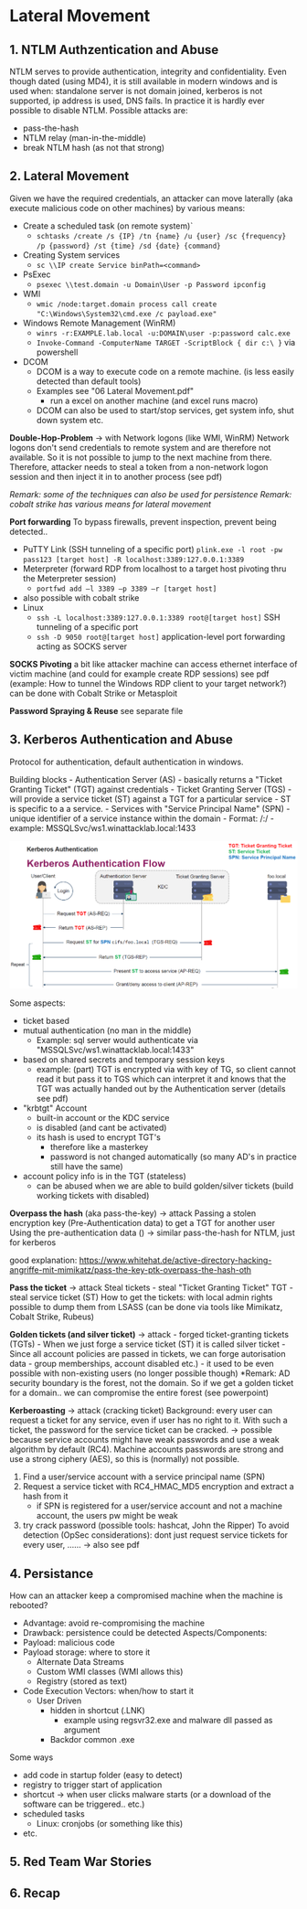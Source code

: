 # Lateral Movement

## 1. NTLM Authzentication and Abuse
NTLM serves to provide authentication, integrity and confidentiality. Even though dated (using MD4), it is still available in modern windows and is used when: standalone server is not domain joined, kerberos is not supported, ip address is used, DNS fails. In practice it is hardly ever possible to disable NTLM. 
Possible attacks are: 
- pass-the-hash
- NTLM relay (man-in-the-middle)
- break NTLM hash (as not that strong)



## 2. Lateral Movement
Given we have the required credentials, an attacker can move laterally (aka execute malicious code on other machines) by various means: 
- Create a scheduled task (on remote system)`
    - `schtasks /create /s {IP} /tn {name} /u {user} /sc {frequency} /p {password} /st {time} /sd {date} {command}`
- Creating System services
    - `sc \\IP create Service binPath=<command>`
- PsExec
    - `psexec \\test.domain -u Domain\User -p Password ipconfig`
- WMI
    - `wmic /node:target.domain process call create "C:\Windows\System32\cmd.exe /c payload.exe"`
- Windows Remote Management (WinRM)
    - `winrs -r:EXAMPLE.lab.local -u:DOMAIN\user -p:password calc.exe`
    - `Invoke-Command -ComputerName TARGET -ScriptBlock { dir c:\ }` via powershell
- DCOM
    - DCOM is a way to execute code on a remote machine. (is less easily detected than default tools)
    - Examples see "06 Lateral Movement.pdf"
        - run a excel on another machine (and excel runs macro)
    - DCOM can also be used to start/stop services, get system info, shut down system etc.

**Double-Hop-Problem** -> with Network logons (like WMI, WinRM)
Network logons don't send credentials to remote system and are therefore not available. So it is not possible to jump to the next machine from there. Therefore, attacker needs to steal a token from a non-network logon session and then inject it in to another process (see pdf)

*Remark: some of the techniques can also be used for persistence*
*Remark: cobalt strike has various means for lateral movement*


**Port forwarding**
To bypass firewalls, prevent inspection,  prevent being detected..
- PuTTY Link (SSH tunneling of a specific port)
    `plink.exe -l root -pw pass123 [target host] -R localhost:3389:127.0.0.1:3389`
- Meterpreter  (forward RDP from localhost to a target host pivoting thru the Meterpreter session)
    - `portfwd add –l 3389 –p 3389 –r [target host]`
- also possible with cobalt strike
- Linux
    - `ssh -L localhost:3389:127.0.0.1:3389 root@[target host]` SSH tunneling of a specific port
    - `ssh -D 9050 root@[target host]` application-level port forwarding acting as SOCKS server


**SOCKS Pivoting**
a bit like attacker machine can access ethernet interface of victim machine (and could for example create RDP sessions)
see pdf (example: How to tunnel the Windows RDP client to your target network?)
can be done with Cobalt Strike or Metasploit

**Password Spraying & Reuse**
see separate file 

## 3. Kerberos Authentication and Abuse
Protocol for authentication, default authentication in windows. 

Building blocks
    - Authentication Server (AS)
        - basically returns a "Ticket Granting Ticket" (TGT) against credentials
    - Ticket Granting Server (TGS)
        - will provide a service ticket (ST) against a TGT for a particular service
            - ST is specific to a a service.
    - Services with "Service Principal Name" (SPN)
        - unique identifier of a service instance within the domain
        - Format: <service class>/<host>:<port>/<service name>
            - example: MSSQLSvc/ws1.winattacklab.local:1433
 
 ![Kerberos Authentication Flow](pics/KerberosFlow.png)


Some aspects: 
- ticket based
- mutual authentication (no man in the middle)
    - Example: sql server would authenticate via "MSSQLSvc/ws1.winattacklab.local:1433"
- based on shared secrets and  temporary session keys
    - example: (part) TGT is encrypted via with key of TG, so client cannot read it but pass it to TGS which can interpret it and knows that the TGT was actually handed out by the Authentication server (details see pdf)
- "krbtgt" Account
    - built-in account or the KDC service
    - is disabled (and cant be activated)
    - its hash is used to encrypt TGT's 
        - therefore like a masterkey 
        - password is not changed automatically (so many AD's in practice still have the same)
- account policy info is in the TGT (stateless)
    - can be abused when we are able to build golden/silver tickets (build working tickets with disabled)

**Overpass the hash** (aka pass-the-key) -> attack
Passing a stolen encryption key (Pre-Authentication data) to get a TGT for another user
Using the pre-authentication data ()
-> similar pass-the-hash for NTLM, just for kerberos

good explanation: https://www.whitehat.de/active-directory-hacking-angriffe-mit-mimikatz/pass-the-key-ptk-overpass-the-hash-oth

**Pass the ticket** -> attack
Steal tickets
    - steal "Ticket Granting Ticket" TGT 
    - steal service ticket (ST)
How to get the tickets: with local admin rights possible to dump them from LSASS
(can be done via tools like Mimikatz, Cobalt Strike, Rubeus)


**Golden tickets (and silver ticket)**  -> attack
    - forged ticket-granting tickets (TGTs)
    - When we just forge a service ticket (ST) it is called silver ticket
    - Since all account policies are passed in tickets, we can forge autorisation data
        - group memberships, account disabled etc.)
        - it used to be even possible with non-existing users (no longer possible though)
*Remark: AD security boundary is the forest, not the domain. So if we get a golden ticket for a domain.. we can compromise the entire forest (see powerpoint)


**Kerberoasting** -> attack (cracking ticket)
Background: every user can request a ticket for any service, even if user has no right to it. With such a ticket, the password for the service ticket can be cracked.
-> possible because service accounts might have weak passwords and use a weak algorithm by default (RC4). Machine accounts passwords are strong and use a strong ciphery (AES), so this is (normally) not possible.
1. Find a user/service account with a service principal name (SPN)
2. Request a service ticket with RC4_HMAC_MD5 encryption and extract a hash from it
    - if SPN is registered for a user/service account and not a machine account, the users pw might be weak
3. try crack password  (possible tools: hashcat, John the Ripper)
To avoid detection (OpSec considerations): dont just request service tickets for every user, ......
-> also see pdf

## 4. Persistance
How can an attacker keep a compromised machine when the machine is rebooted?
- Advantage: avoid re-compromising the machine
- Drawback: persistence could be detected
Aspects/Components:
- Payload: malicious code
- Payload storage: where to store it 
    - Alternate Data Streams
    - Custom WMI classes (WMI allows this)
    - Registry (stored as text)
- Code Execution Vectors: when/how to start it
    - User Driven
        - hidden in shortcut (.LNK)
            - example using regsvr32.exe and malware dll passed as argument
        - Backdor common .exe



Some ways 
- add code in startup folder (easy to detect)
- registry to trigger start of application
- shortcut -> when user clicks malware starts (or a download of the software can be triggered.. etc.)
- scheduled tasks
    - Linux: cronjobs (or something like this)
- etc.



## 5. Red Team War Stories

## 6. Recap


